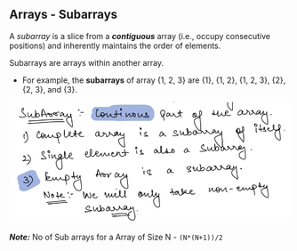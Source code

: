 ## Arrays - Subarrays

A _subarray_ is a slice from a _**contiguous**_ array (i.e., occupy consecutive positions) and inherently maintains the
order of elements.

Subarrays are arrays within another array.

- For example, the **subarrays** of array {1, 2, 3} are {1}, {1, 2}, {1, 2, 3}, {2}, {2, 3}, and {3}.

![sub_array_defn](../assets/images/arrays/sub_array/sub_array_defn.png)

**_Note:_** No of Sub arrays for a Array of Size N - `(N*(N+1))/2`

